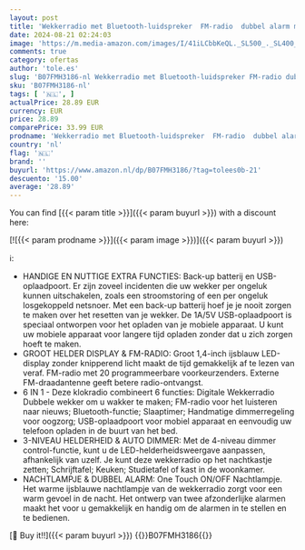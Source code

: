 ```yaml
---
layout: post
title: 'Wekkerradio met Bluetooth-luidspreker  FM-radio  dubbel alarm met snooze  groot led-display  dimmerregeling  USB-oplaaduitgang en nachtlampje iTOMA CKS708'
date: 2024-08-21 02:24:03
image: 'https://m.media-amazon.com/images/I/41iLCbbKeQL._SL500_._SL400_.jpg'
comments: true
category: ofertas
author: 'tole.es'
slug: 'B07FMH3186-nl Wekkerradio met Bluetooth-luidspreker FM-radio dubbel...'
sku: 'B07FMH3186-nl'
tags: [ '🇳🇱', ]
actualPrice: 28.89 EUR
currency: EUR
price: 28.89
comparePrice: 33.99 EUR
prodname: 'Wekkerradio met Bluetooth-luidspreker  FM-radio  dubbel alarm met snooze  groot led-display  dimmerregeling  USB-oplaaduitgang en nachtlampje iTOMA CKS708'
country: 'nl'
flag: '🇳🇱'
brand: ''
buyurl: 'https://www.amazon.nl/dp/B07FMH3186/?tag=tolees0b-21'
descuento: '15.00'
average: '28.89'
---
```


You can find [{{< param title >}}]({{< param buyurl >}}) with a discount here:

[![{{< param prodname >}}]({{< param image >}})]({{< param buyurl >}})

ℹ️:

- HANDIGE EN NUTTIGE EXTRA FUNCTIES: Back-up batterij en USB-oplaadpoort. Er zijn zoveel incidenten die uw wekker per ongeluk kunnen uitschakelen, zoals een stroomstoring of een per ongeluk losgekoppeld netsnoer. Met een back-up batterij hoef je je nooit zorgen te maken over het resetten van je wekker. De 1A/5V USB-oplaadpoort is speciaal ontworpen voor het opladen van je mobiele apparaat. U kunt uw mobiele apparaat voor langere tijd opladen zonder dat u zich zorgen hoeft te maken.
- GROOT HELDER DISPLAY & FM-RADIO: Groot 1,4-inch ijsblauw LED-display zonder knipperend licht maakt de tijd gemakkelijk af te lezen van veraf. FM-radio met 20 programmeerbare voorkeurzenders. Externe FM-draadantenne geeft betere radio-ontvangst.
- 6 IN 1 - Deze klokradio combineert 6 functies: Digitale Wekkerradio Dubbele wekker om u wakker te maken; FM-radio voor het luisteren naar nieuws; Bluetooth-functie; Slaaptimer; Handmatige dimmerregeling voor oogzorg; USB-oplaadpoort voor mobiel apparaat en eenvoudig uw telefoon opladen in de buurt van het bed.
- 3-NIVEAU HELDERHEID & AUTO DIMMER: Met de 4-niveau dimmer control-functie, kunt u de LED-helderheidsweergave aanpassen, afhankelijk van uzelf. Je kunt deze wekkerradio op het nachtkastje zetten; Schrijftafel; Keuken; Studietafel of kast in de woonkamer.
- NACHTLAMPJE & DUBBEL ALARM: One Touch ON/OFF Nachtlampje. Het warme ijsblauwe nachtlampje van de wekkerradio zorgt voor een warm gevoel in de nacht. Het ontwerp van twee afzonderlijke alarmen maakt het voor u gemakkelijk en handig om de alarmen in te stellen en te bedienen.

[🛒 Buy it!!]({{< param buyurl >}})
{{<world>}}B07FMH3186{{</world>}}
